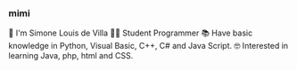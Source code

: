 ### mimi

👋 I'm Simone Louis de Villa 
👩‍💻 Student Programmer 
📚 Have basic knowledge in Python, Visual Basic, C++, C# and Java Script.
🤓 Interested in learning Java, php, html and CSS. 
